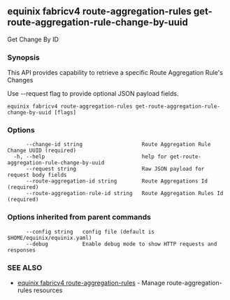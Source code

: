 ## equinix fabricv4 route-aggregation-rules get-route-aggregation-rule-change-by-uuid

Get Change By ID

### Synopsis

This API provides capability to retrieve a specific Route Aggregation Rule's Changes

Use --request flag to provide optional JSON payload fields.

```
equinix fabricv4 route-aggregation-rules get-route-aggregation-rule-change-by-uuid [flags]
```

### Options

```
      --change-id string                   Route Aggregation Rule Change UUID (required)
  -h, --help                               help for get-route-aggregation-rule-change-by-uuid
      --request string                     Raw JSON payload for request body fields
      --route-aggregation-id string        Route Aggregations Id (required)
      --route-aggregation-rule-id string   Route Aggregation Rules Id (required)
```

### Options inherited from parent commands

```
      --config string   config file (default is $HOME/equinix/equinix.yaml)
      --debug           Enable debug mode to show HTTP requests and responses
```

### SEE ALSO

* [equinix fabricv4 route-aggregation-rules](equinix_fabricv4_route-aggregation-rules.md)	 - Manage route-aggregation-rules resources

